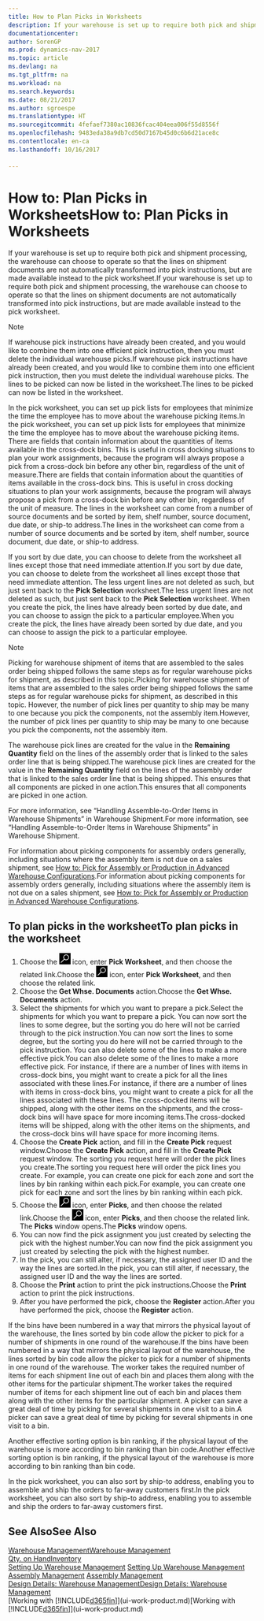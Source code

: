 ```yaml
---
title: How to Plan Picks in Worksheets
description: If your warehouse is set up to require both pick and shipment processing, the warehouse can choose to operate so that the lines on shipment documents are not automatically transformed into pick instructions, but are made available instead to the pick worksheet.
documentationcenter: 
author: SorenGP
ms.prod: dynamics-nav-2017
ms.topic: article
ms.devlang: na
ms.tgt_pltfrm: na
ms.workload: na
ms.search.keywords: 
ms.date: 08/21/2017
ms.author: sgroespe
ms.translationtype: HT
ms.sourcegitcommit: 4fefaef7380ac10836fcac404eea006f55d8556f
ms.openlocfilehash: 9483eda38a9db7cd50d7167b45d0c6b6d21ace8c
ms.contentlocale: en-ca
ms.lasthandoff: 10/16/2017

---
```

# <a name="how-to-plan-picks-in-worksheets"></a><span data-ttu-id="d482a-103">How to: Plan Picks in Worksheets</span><span class="sxs-lookup"><span data-stu-id="d482a-103">How to: Plan Picks in Worksheets</span></span>
<span data-ttu-id="d482a-104">If your warehouse is set up to require both pick and shipment processing, the warehouse can choose to operate so that the lines on shipment documents are not automatically transformed into pick instructions, but are made available instead to the pick worksheet.</span><span class="sxs-lookup"><span data-stu-id="d482a-104">If your warehouse is set up to require both pick and shipment processing, the warehouse can choose to operate so that the lines on shipment documents are not automatically transformed into pick instructions, but are made available instead to the pick worksheet.</span></span>  

> [!NOTE]  
>  <span data-ttu-id="d482a-105">If warehouse pick instructions have already been created, and you would like to combine them into one efficient pick instruction, then you must delete the individual warehouse picks.</span><span class="sxs-lookup"><span data-stu-id="d482a-105">If warehouse pick instructions have already been created, and you would like to combine them into one efficient pick instruction, then you must delete the individual warehouse picks.</span></span> <span data-ttu-id="d482a-106">The lines to be picked can now be listed in the worksheet.</span><span class="sxs-lookup"><span data-stu-id="d482a-106">The lines to be picked can now be listed in the worksheet.</span></span>  

<span data-ttu-id="d482a-107">In the pick worksheet, you can set up pick lists for employees that minimize the time the employee has to move about the warehouse picking items.</span><span class="sxs-lookup"><span data-stu-id="d482a-107">In the pick worksheet, you can set up pick lists for employees that minimize the time the employee has to move about the warehouse picking items.</span></span> <span data-ttu-id="d482a-108">There are fields that contain information about the quantities of items available in the cross-dock bins. This is useful in cross docking situations to plan your work assignments, because the program will always propose a pick from a cross-dock bin before any other bin, regardless of the unit of measure.</span><span class="sxs-lookup"><span data-stu-id="d482a-108">There are fields that contain information about the quantities of items available in the cross-dock bins. This is useful in cross docking situations to plan your work assignments, because the program will always propose a pick from a cross-dock bin before any other bin, regardless of the unit of measure.</span></span> <span data-ttu-id="d482a-109">The lines in the worksheet can come from a number of source documents and be sorted by item, shelf number, source document, due date, or ship-to address.</span><span class="sxs-lookup"><span data-stu-id="d482a-109">The lines in the worksheet can come from a number of source documents and be sorted by item, shelf number, source document, due date, or ship-to address.</span></span>  

<span data-ttu-id="d482a-110">If you sort by due date, you can choose to delete from the worksheet all lines except those that need immediate attention.</span><span class="sxs-lookup"><span data-stu-id="d482a-110">If you sort by due date, you can choose to delete from the worksheet all lines except those that need immediate attention.</span></span> <span data-ttu-id="d482a-111">The less urgent lines are not deleted as such, but just sent back to the **Pick Selection** worksheet.</span><span class="sxs-lookup"><span data-stu-id="d482a-111">The less urgent lines are not deleted as such, but just sent back to the **Pick Selection** worksheet.</span></span> <span data-ttu-id="d482a-112">When you create the pick, the lines have already been sorted by due date, and you can choose to assign the pick to a particular employee.</span><span class="sxs-lookup"><span data-stu-id="d482a-112">When you create the pick, the lines have already been sorted by due date, and you can choose to assign the pick to a particular employee.</span></span>  

> [!NOTE]  
>  <span data-ttu-id="d482a-113">Picking for warehouse shipment of items that are assembled to the sales order being shipped follows the same steps as for regular warehouse picks for shipment, as described in this topic.</span><span class="sxs-lookup"><span data-stu-id="d482a-113">Picking for warehouse shipment of items that are assembled to the sales order being shipped follows the same steps as for regular warehouse picks for shipment, as described in this topic.</span></span> <span data-ttu-id="d482a-114">However, the number of pick lines per quantity to ship may be many to one because you pick the components, not the assembly item.</span><span class="sxs-lookup"><span data-stu-id="d482a-114">However, the number of pick lines per quantity to ship may be many to one because you pick the components, not the assembly item.</span></span>  
>   
>  <span data-ttu-id="d482a-115">The warehouse pick lines are created for the value in the **Remaining Quantity** field on the lines of the assembly order that is linked to the sales order line that is being shipped.</span><span class="sxs-lookup"><span data-stu-id="d482a-115">The warehouse pick lines are created for the value in the **Remaining Quantity** field on the lines of the assembly order that is linked to the sales order line that is being shipped.</span></span> <span data-ttu-id="d482a-116">This ensures that all components are picked in one action.</span><span class="sxs-lookup"><span data-stu-id="d482a-116">This ensures that all components are picked in one action.</span></span>  
>   
>  <span data-ttu-id="d482a-117">For more information, see “Handling Assemble-to-Order Items in Warehouse Shipments” in Warehouse Shipment.</span><span class="sxs-lookup"><span data-stu-id="d482a-117">For more information, see “Handling Assemble-to-Order Items in Warehouse Shipments” in Warehouse Shipment.</span></span>  
>   
>  <span data-ttu-id="d482a-118">For information about picking components for assembly orders generally, including situations where the assembly item is not due on a sales shipment, see [How to: Pick for Assembly or Production in Advanced Warehouse Configurations](warehouse-how-to-pick-for-internal-operations-in-advanced-warehousing.md).</span><span class="sxs-lookup"><span data-stu-id="d482a-118">For information about picking components for assembly orders generally, including situations where the assembly item is not due on a sales shipment, see [How to: Pick for Assembly or Production in Advanced Warehouse Configurations](warehouse-how-to-pick-for-internal-operations-in-advanced-warehousing.md).</span></span>  

## <a name="to-plan-picks-in-the-worksheet"></a><span data-ttu-id="d482a-119">To plan picks in the worksheet</span><span class="sxs-lookup"><span data-stu-id="d482a-119">To plan picks in the worksheet</span></span>  
1.  <span data-ttu-id="d482a-120">Choose the ![Search for Page or Report](media/ui-search/search_small.png "Search for Page or Report icon") icon, enter **Pick Worksheet**, and then choose the related link.</span><span class="sxs-lookup"><span data-stu-id="d482a-120">Choose the ![Search for Page or Report](media/ui-search/search_small.png "Search for Page or Report icon") icon, enter **Pick Worksheet**, and then choose the related link.</span></span>  
2.  <span data-ttu-id="d482a-121">Choose the **Get Whse. Documents** action.</span><span class="sxs-lookup"><span data-stu-id="d482a-121">Choose the **Get Whse. Documents** action.</span></span>  
3.  <span data-ttu-id="d482a-122">Select the shipments for which you want to prepare a pick.</span><span class="sxs-lookup"><span data-stu-id="d482a-122">Select the shipments for which you want to prepare a pick.</span></span> <span data-ttu-id="d482a-123">You can now sort the lines to some degree, but the sorting you do here will not be carried through to the pick instruction.</span><span class="sxs-lookup"><span data-stu-id="d482a-123">You can now sort the lines to some degree, but the sorting you do here will not be carried through to the pick instruction.</span></span> <span data-ttu-id="d482a-124">You can also delete some of the lines to make a more effective pick.</span><span class="sxs-lookup"><span data-stu-id="d482a-124">You can also delete some of the lines to make a more effective pick.</span></span> <span data-ttu-id="d482a-125">For instance, if there are a number of lines with items in cross-dock bins, you might want to create a pick for all the lines associated with these lines.</span><span class="sxs-lookup"><span data-stu-id="d482a-125">For instance, if there are a number of lines with items in cross-dock bins, you might want to create a pick for all the lines associated with these lines.</span></span> <span data-ttu-id="d482a-126">The cross-docked items will be shipped, along with the other items on the shipments, and the cross-dock bins will have space for more incoming items.</span><span class="sxs-lookup"><span data-stu-id="d482a-126">The cross-docked items will be shipped, along with the other items on the shipments, and the cross-dock bins will have space for more incoming items.</span></span>  
4.  <span data-ttu-id="d482a-127">Choose the **Create Pick** action, and fill in the **Create Pick** request window.</span><span class="sxs-lookup"><span data-stu-id="d482a-127">Choose the **Create Pick** action, and fill in the **Create Pick** request window.</span></span> <span data-ttu-id="d482a-128">The sorting you request here will order the pick lines you create.</span><span class="sxs-lookup"><span data-stu-id="d482a-128">The sorting you request here will order the pick lines you create.</span></span> <span data-ttu-id="d482a-129">For example, you can create one pick for each zone and sort the lines by bin ranking within each pick.</span><span class="sxs-lookup"><span data-stu-id="d482a-129">For example, you can create one pick for each zone and sort the lines by bin ranking within each pick.</span></span>  
5.  <span data-ttu-id="d482a-130">Choose the ![Search for Page or Report](media/ui-search/search_small.png "Search for Page or Report icon") icon, enter **Picks**, and then choose the related link.</span><span class="sxs-lookup"><span data-stu-id="d482a-130">Choose the ![Search for Page or Report](media/ui-search/search_small.png "Search for Page or Report icon") icon, enter **Picks**, and then choose the related link.</span></span> <span data-ttu-id="d482a-131">The **Picks** window opens.</span><span class="sxs-lookup"><span data-stu-id="d482a-131">The **Picks** window opens.</span></span>  
6.  <span data-ttu-id="d482a-132">You can now find the pick assignment you just created by selecting the pick with the highest number.</span><span class="sxs-lookup"><span data-stu-id="d482a-132">You can now find the pick assignment you just created by selecting the pick with the highest number.</span></span>  
7.  <span data-ttu-id="d482a-133">In the pick, you can still alter, if necessary, the assigned user ID and the way the lines are sorted.</span><span class="sxs-lookup"><span data-stu-id="d482a-133">In the pick, you can still alter, if necessary, the assigned user ID and the way the lines are sorted.</span></span>  
8.  <span data-ttu-id="d482a-134">Choose the **Print** action to print the pick instructions.</span><span class="sxs-lookup"><span data-stu-id="d482a-134">Choose the **Print** action to print the pick instructions.</span></span>  
9. <span data-ttu-id="d482a-135">After you have performed the pick, choose the **Register** action.</span><span class="sxs-lookup"><span data-stu-id="d482a-135">After you have performed the pick, choose the **Register** action.</span></span>  

<span data-ttu-id="d482a-136">If the bins have been numbered in a way that mirrors the physical layout of the warehouse, the lines sorted by bin code allow the picker to pick for a number of shipments in one round of the warehouse.</span><span class="sxs-lookup"><span data-stu-id="d482a-136">If the bins have been numbered in a way that mirrors the physical layout of the warehouse, the lines sorted by bin code allow the picker to pick for a number of shipments in one round of the warehouse.</span></span> <span data-ttu-id="d482a-137">The worker takes the required number of items for each shipment line out of each bin and places them along with the other items for the particular shipment.</span><span class="sxs-lookup"><span data-stu-id="d482a-137">The worker takes the required number of items for each shipment line out of each bin and places them along with the other items for the particular shipment.</span></span> <span data-ttu-id="d482a-138">A picker can save a great deal of time by picking for several shipments in one visit to a bin.</span><span class="sxs-lookup"><span data-stu-id="d482a-138">A picker can save a great deal of time by picking for several shipments in one visit to a bin.</span></span>  

<span data-ttu-id="d482a-139">Another effective sorting option is bin ranking, if the physical layout of the warehouse is more according to bin ranking than bin code.</span><span class="sxs-lookup"><span data-stu-id="d482a-139">Another effective sorting option is bin ranking, if the physical layout of the warehouse is more according to bin ranking than bin code.</span></span>  

<span data-ttu-id="d482a-140">In the pick worksheet, you can also sort by ship-to address, enabling you to assemble and ship the orders to far-away customers first.</span><span class="sxs-lookup"><span data-stu-id="d482a-140">In the pick worksheet, you can also sort by ship-to address, enabling you to assemble and ship the orders to far-away customers first.</span></span>  

## <a name="see-also"></a><span data-ttu-id="d482a-141">See Also</span><span class="sxs-lookup"><span data-stu-id="d482a-141">See Also</span></span>
[<span data-ttu-id="d482a-142">Warehouse Management</span><span class="sxs-lookup"><span data-stu-id="d482a-142">Warehouse Management</span></span>](warehouse-manage-warehouse.md)  
[<span data-ttu-id="d482a-143">Qty. on Hand</span><span class="sxs-lookup"><span data-stu-id="d482a-143">Inventory</span></span>](inventory-manage-inventory.md)  
<span data-ttu-id="d482a-144">[Setting Up Warehouse Management](warehouse-setup-warehouse.md)   </span><span class="sxs-lookup"><span data-stu-id="d482a-144">[Setting Up Warehouse Management](warehouse-setup-warehouse.md)   </span></span>  
<span data-ttu-id="d482a-145">[Assembly Management](assembly-assemble-items.md)  </span><span class="sxs-lookup"><span data-stu-id="d482a-145">[Assembly Management](assembly-assemble-items.md)  </span></span>  
[<span data-ttu-id="d482a-146">Design Details: Warehouse Management</span><span class="sxs-lookup"><span data-stu-id="d482a-146">Design Details: Warehouse Management</span></span>](design-details-warehouse-management.md)  
<span data-ttu-id="d482a-147">[Working with [!INCLUDE[d365fin](includes/d365fin_md.md)]](ui-work-product.md)</span><span class="sxs-lookup"><span data-stu-id="d482a-147">[Working with [!INCLUDE[d365fin](includes/d365fin_md.md)]](ui-work-product.md)</span></span>

